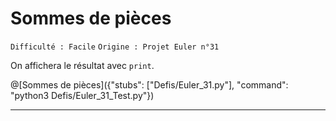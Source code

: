 # Sommes de pièces
`Difficulté : Facile`
`Origine : Projet Euler n°31`



On affichera le résultat avec `print`.

@[Sommes de pièces]({"stubs": ["Defis/Euler_31.py"], "command": "python3 Defis/Euler_31_Test.py"})

---
